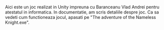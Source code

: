 Aici este un joc realizat in Unity impreuna cu Baranceanu Vlad Andrei pentru atestatul in informatica.
In documentatie, am scris detaliile despre joc.
Ca sa vedeti cum functioneaza jocul, apasati pe "The adventure of the Nameless Knight.exe".